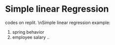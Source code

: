 # Simple linear Regression
codes on replit.
\nSimple linear regression example:
1. spring behavior
2. employee salary
..
